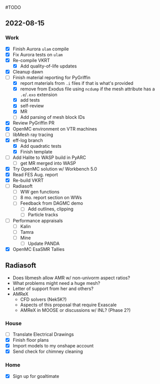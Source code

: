 #TODO

## 2022-08-15

### Work
  - [x] Finish Aurora `ulam`  compile
  - [x] Fix Aurora tests on `ulam`
  - [x] Re-compile VKRT
	  - [x] Add quality-of-life updates
  - [x] Cleanup dawn
  - [ ] Finish material reporting for PyGriffin
	  - [x] report materials from `.i` files if that is what's provided
	  - [x] remove from Exodus file using `ncdump` if the mesh attribute has a `.e`/`.exo` extension
	  - [x] add tests
	  - [x] self-review
	  - [x] MR
	  - [ ] Add parsing of mesh block IDs
  - [x] Review PyGriffin PR
- [x] OpenMC environment on VTR machines
- [ ] libMesh ray tracing
- [x] eff-log branch
	- [x] Add quadratic tests
	- [x] Finish template
- [ ] Add Halite to WASP build in PyARC
	- [ ] get MR merged into WASP
- [x] Try OpenMC solution w/ Workbench 5.0
- [x] Read FES Aug. report
- [x] Re-build VKRT
- [ ] Radiasoft
	- [ ] WW gen functions
	- [ ] 8 mo. report section on WWs
	- [ ] Feedback from DAGMC demo
		- [ ] Add outlines, clipping
		- [ ] Particle tracks
- [ ] Performance appraisals
	- [ ] Kalin 
	- [ ] Tamra
	- [ ] Mine
		- [ ] Update PANDA
- [x] OpenMC EsaSMR Tallies

## Radiasoft
  - Does libmesh allow AMR w/ non-univorm aspect ratios?
  - What problems might need a huge mesh?
  - Letter of support from her and others?
  - AMReX
	  - CFD solvers (Nek5K?)
	  - Aspects of this proposal that require Exascale
	  - AMReX in MOOSE or discussions w/ INL? (Phase 2?)

### House
  - [ ] Translate Electrical Drawings
  - [x] Finish floor plans
  - [x] Import models to my onshape account
  - [x] Send check for chimney cleaning

### Home
  - [x] Sign up for goaltimate
